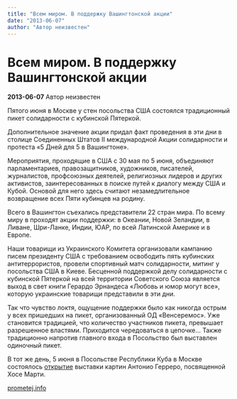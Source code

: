 ```yaml
---
title: "Всем миром. В поддержку Вашингтонской акции"
date: "2013-06-07"
author: "Автор неизвестен"
---
```


# Всем миром. В поддержку Вашингтонской акции

**2013-06-07** Автор неизвестен

Пятого июня в Москве у стен посольства США состоялся традиционный пикет солидарности с кубинской Пятеркой.

Дополнительное значение акции придал факт проведения в эти дни в столице Соединенных Штатов II международной Акции солидарности и протеста «5 Дней для 5 в Вашингтоне».

Мероприятия, проходящие в США с 30 мая по 5 июня, объединяют парламентариев, правозащитников, художников, писателей, журналистов, профсоюзных деятелей, религиозных лидеров и других активистов, заинтересованных в поиске путей к диалогу между США и Кубой. Основой для него здесь считают незамедлительное возвращение всех Пяти кубинцев на родину.

Всего в Вашингтон съехались представители 22 стран мира. По всему миру в проходят акции поддержки: в Океании, Новой Зеландии, в Ливане, Шри-Ланке, Индии, ЮАР, по всей Латинской Америке и в Европе.

Наши товарищи из Украинского Комитета организовали кампанию писем президенту США с требованием освободить пять кубинских антитеррористов, провели спортивный матч солидарности, митинг у посольства США в Киеве. Бесценной поддержкой делу солидарности с кубинской Пятеркой на всей территории Советского Союза является выход в свет книги Герардо Эрнандеса «Любовь и юмор могут все», которую украинские товарищи представили в эти дни.

Так что чувство локтя, ощущение поддержки было как никогда острым у всех пришедших на пикет, организованный ОД «Венсеремос». Уже становится традицией, что количество участников пикета, превышает разрешенное властями. Приходится чередоваться в цепочке... Также традиционно напротив главного входа в Посольство был выставлен одиночный пикет.

В тот же день, 5 июня в Посольстве Республики Куба в Москве состоялось [открытие](http://prometej.info/new/goloscubi/4817-2-gizni-1-sydba.html) выставки картин Антонио Герреро, посвященной Хосе Марти.

[prometej.info](http://prometej.info/new/goloscubi/4816-poddergka.html)